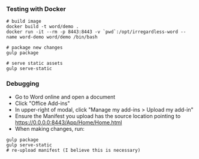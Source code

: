 ### Testing with Docker
```
# build image
docker build -t word/demo .
docker run -it --rm -p 8443:8443 -v `pwd`:/opt/irregardless-word --name word-demo word/demo /bin/bash

# package new changes
gulp package

# serve static assets
gulp serve-static
```

### Debugging
- Go to Word online and open a document
- Click "Office Add-ins"
- In upper-right of modal, click "Manage my add-ins > Upload my add-in"
- Ensure the Manifest you upload has the source location pointing to https://0.0.0.0:8443/App/Home/Home.html
- When making changes, run:
```
gulp package
gulp serve-static
# re-upload manifest (I believe this is necessary)
```
